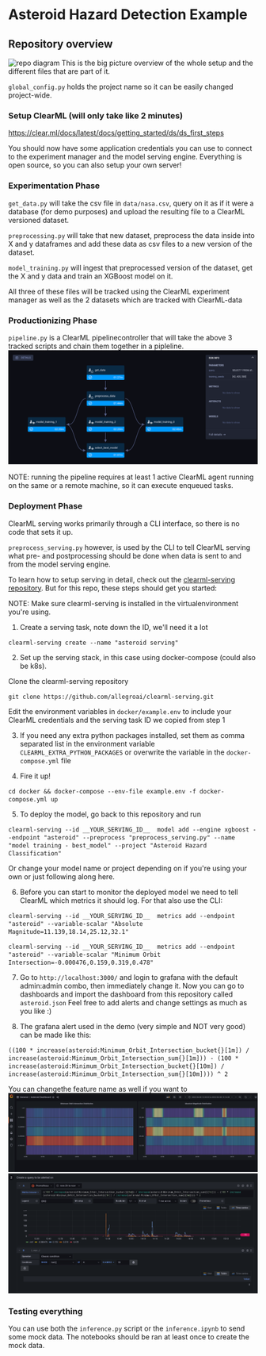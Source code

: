 # Asteroid Hazard Detection Example

## Repository overview
![repo diagram](images/diagram.png)
This is the big picture overview of the whole setup and the different files that are part of it.

`global_config.py` holds the project name so it can be easily changed project-wide.

### Setup ClearML (will only take like 2 minutes)
https://clear.ml/docs/latest/docs/getting_started/ds/ds_first_steps

You should now have some application credentials you can use to connect to the experiment manager and the model serving engine. Everything is open source, so you can also setup your own server!

### Experimentation Phase
`get_data.py` will take the csv file in `data/nasa.csv`, query on it as if it were a database (for demo purposes) and upload the resulting file to a ClearML versioned dataset.

`preprocessing.py` will take that new dataset, preprocess the data inside into X and y dataframes and add these data as csv files to a new version of the dataset.

`model_training.py` will ingest that preprocessed version of the dataset, get the X and y data and train an XGBoost model on it.

All three of these files will be tracked using the ClearML experiment manager as well as the 2 datasets which are tracked with ClearML-data

### Productionizing Phase
`pipeline.py` is a ClearML pipelinecontroller that will take the above 3 tracked scripts and chain them together in a pipleline.
![pipeline UI example](images/pipeline.png)

NOTE: running the pipeline requires at least 1 active ClearML agent running on the same or a remote machine, so it can execute enqueued tasks.

### Deployment Phase
ClearML serving works primarily through a CLI interface, so there is no code that sets it up.

`preprocess_serving.py` however, is used by the CLI to tell ClearML serving what pre- and postprocessing should be done when data is sent to and from the model serving engine.

To learn how to setup serving in detail, check out the [clearml-serving repository](https://github.com/allegroai/clearml-serving). But for this repo, these steps should get you started:



NOTE: Make sure clearml-serving is installed in the virtualenvironment you're using.

1. Create a serving task, note down the ID, we'll need it a lot
```
clearml-serving create --name "asteroid serving"
```

2. Set up the serving stack, in this case using docker-compose (could also be k8s).

Clone the clearml-serving repository
```
git clone https://github.com/allegroai/clearml-serving.git
```

Edit the environment variables in `docker/example.env` to include your ClearML credentials and the serving task ID we copied from step 1

3. If you need any extra python packages installed, set them as comma separated list in the environment variable `CLEARML_EXTRA_PYTHON_PACKAGES` or overwrite the variable in the `docker-compose.yml` file

4. Fire it up!
```
cd docker && docker-compose --env-file example.env -f docker-compose.yml up
```

5. To deploy the model, go back to this repository and run
```
clearml-serving --id __YOUR_SERVING_ID__  model add --engine xgboost --endpoint "asteroid" --preprocess "preprocess_serving.py" --name "model training - best_model" --project "Asteroid Hazard Classification"
```
Or change your model name or project depending on if you're using your own or just following along here.

6. Before you can start to monitor the deployed model we need to tell ClearML which metrics it should log. For that also use the CLI:
```
clearml-serving --id __YOUR_SERVING_ID__  metrics add --endpoint "asteroid" --variable-scalar "Absolute Magnitude=11.139,18.14,25.12,32.1"
```
```
clearml-serving --id __YOUR_SERVING_ID__  metrics add --endpoint "asteroid" --variable-scalar "Minimum Orbit Intersection=-0.000476,0.159,0.319,0.478"
```
7. Go to `http://localhost:3000/` and login to grafana with the default admin:admin combo, then immediately change it.
Now you can go to dashboards and import the dashboard from this repository called `asteroid.json`
Feel free to add alerts and change settings as much as you like :)

8. The grafana alert used in the demo (very simple and NOT very good) can be made like this:
```
((100 * increase(asteroid:Minimum_Orbit_Intersection_bucket{}[1m]) / increase(asteroid:Minimum_Orbit_Intersection_sum{}[1m])) - (100 * increase(asteroid:Minimum_Orbit_Intersection_bucket{}[10m]) / increase(asteroid:Minimum_Orbit_Intersection_sum{}[10m]))) ^ 2
```
You can changethe feature name as well if you want to
![Grafana screenshot](images/dashboard.png)
![Alert screenshot](images/alert.png)

### Testing everything
You can use both the `inference.py` script or the `inference.ipynb` to send some mock data. The notebooks should be ran at least once to create the mock data.

